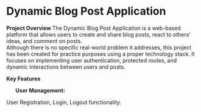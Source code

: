 <h1> <b> Dynamic Blog Post Application </b>  </h1> 
<b>Project Overview </b>
The Dynamic Blog Post Application is a web-based platform that allows users to create and share blog posts, react to others' ideas, and comment on posts. <br> 
Although there is no specific real-world problem it addresses, this project has been created for practice purposes using a proper technology stack.
It focuses on implementing user authentication, protected routes, and dynamic interactions between users and posts. <br>

<b> Key Features </b> 
<b> <ul> User Management:</ul></b>  User Registration, Login, Logout functionality.
